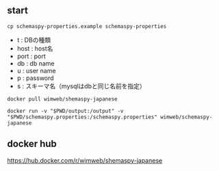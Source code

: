 ## start
```$xslt
cp schemaspy-properties.example schemaspy-properties
```
- t : DBの種類
- host : host名
- port : port
- db : db name
- u : user name
- p : password
- s : スキーマ名（mysqlはdbと同じ名前を指定）

```$xslt
docker pull wimweb/shemaspy-japanese
```

```$xslt
docker run -v "$PWD/output:/output" -v "$PWD/schemaspy.properties:/schemaspy.properties" wimweb/schemaspy-japanese
```


## docker hub
https://hub.docker.com/r/wimweb/shemaspy-japanese